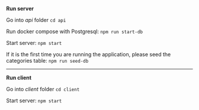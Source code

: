 **Run server**

Go into *api* folder `cd api`

Run docker compose with Postgresql: `npm run start-db`

Start server: `npm start`

If it is the first time you are running the application, please seed the categories table: `npm run seed-db`

***

**Run client**

Go into *client* folder `cd client`

Start server: `npm start`
